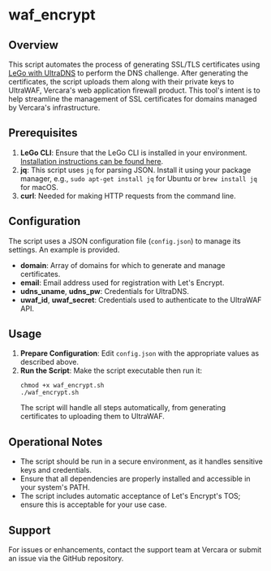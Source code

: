 # waf_encrypt

## Overview
This script automates the process of generating SSL/TLS certificates using [LeGo with UltraDNS](https://github.com/ultradns/lego) to perform the DNS challenge. After generating the certificates, the script uploads them along with their private keys to UltraWAF, Vercara's web application firewall product. This tool's intent is to help streamline the management of SSL certificates for domains managed by Vercara's infrastructure.

## Prerequisites
1. **LeGo CLI**: Ensure that the LeGo CLI is installed in your environment. [Installation instructions can be found here](https://go-acme.github.io/lego/).
2. **jq**: This script uses `jq` for parsing JSON. Install it using your package manager, e.g., `sudo apt-get install jq` for Ubuntu or `brew install jq` for macOS.
3. **curl**: Needed for making HTTP requests from the command line.

## Configuration
The script uses a JSON configuration file (`config.json`) to manage its settings. An example is provided.

- **domain**: Array of domains for which to generate and manage certificates.
- **email**: Email address used for registration with Let's Encrypt.
- **udns_uname**, **udns_pw**: Credentials for UltraDNS.
- **uwaf_id**, **uwaf_secret**: Credentials used to authenticate to the UltraWAF API.

## Usage
1. **Prepare Configuration**: Edit `config.json` with the appropriate values as described above.
2. **Run the Script**: Make the script executable then run it:
   ```
   chmod +x waf_encrypt.sh
   ./waf_encrypt.sh
   ```
   The script will handle all steps automatically, from generating certificates to uploading them to UltraWAF.

## Operational Notes
- The script should be run in a secure environment, as it handles sensitive keys and credentials.
- Ensure that all dependencies are properly installed and accessible in your system's PATH.
- The script includes automatic acceptance of Let's Encrypt's TOS; ensure this is acceptable for your use case.

## Support
For issues or enhancements, contact the support team at Vercara or submit an issue via the GitHub repository.
